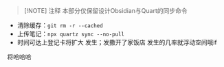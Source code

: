 
> [!NOTE] 注释
> 本部分仅保留设计Obsidian与Quart的同步命令

- 清除缓存：`git rm -r --cached`
- 上传笔记：`npx quartz sync --no-pull`
- 时间可达上登记卡将扩大
发生；发撒开了家饭店
发生的几率就浮动空间哦if

将哈哈哈

